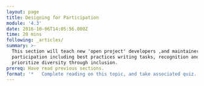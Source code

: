 ```yaml
---
layout: page
title: Designing for Participation
module: '4.3'
date: 2016-10-06T14:05:56.000Z
time: 20 mins
following: _articles/
summary: >-
  This section will teach new 'open project' developers ,and maintainers key concepts of designing for
  participation including best practices writing tasks, recognition and ways to
  prioritize diversity through inclusion.
prereq: Have read previous sections.
format: '*   Complete reading on this topic, and take associated quiz.'
---
```

